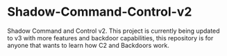 # Shadow-Command-Control-v2
Shadow Command and Control v2. This project is currently being updated to v3 with more features and backdoor capabilities, this repository is for anyone that wants to learn how C2 and Backdoors work.
